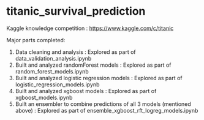 # titanic_survival_prediction
Kaggle knowledge competition : https://www.kaggle.com/c/titanic

Major  parts completed:

1. Data cleaning and analysis : Explored as part of data_validation_analysis.ipynb
2. Built and analyzed randomForest models : Explored as part of random_forest_models.ipynb
3. Built and analyzed logistic regression models : Explored as part of logistic_regression_models.ipynb
4. Built and analyzed xgboost models : Explored as part of xgboost_models.ipynb
5. Built an ensembler to combine predictions of all 3 models (mentioned above) : Explored as part of ensemble_xgboost_rft_logreg_models.ipynb

